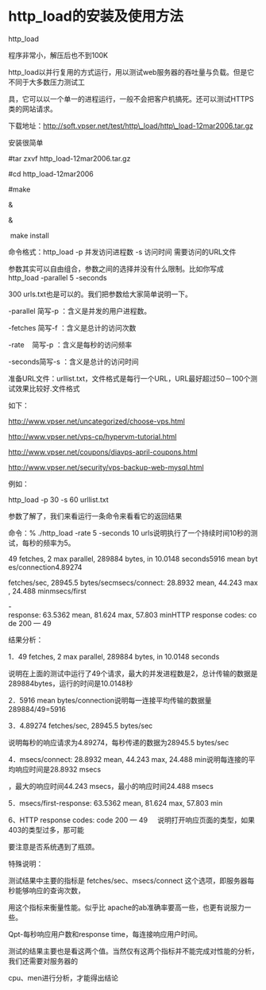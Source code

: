 # http\_load的安装及使用方法



http\_load

  


  


程序非常小，解压后也不到100K

  


  


http\_load以并行复用的方式运行，用以测试web服务器的吞吐量与负载。但是它不同于大多数压力测试工

  


  


具，它可以以一个单一的进程运行，一般不会把客户机搞死。还可以测试HTTPS类的网站请求。

  


  


下载地址：http://soft.vpser.net/test/http\_load/http\_load-12mar2006.tar.gz

  


安装很简单

  


\#tar zxvf http\_load-12mar2006.tar.gz

  


\#cd http\_load-12mar2006

  


\#make 

&

&

 make install

  


  


命令格式：http\_load -p 并发访问进程数 -s 访问时间 需要访问的URL文件

  


  


参数其实可以自由组合，参数之间的选择并没有什么限制。比如你写成http\_load -parallel 5 -seconds

  


  


300 urls.txt也是可以的。我们把参数给大家简单说明一下。

  


-parallel 简写-p ：含义是并发的用户进程数。

  


-fetches 简写-f ：含义是总计的访问次数

  


-rate    简写-p ：含义是每秒的访问频率

  


-seconds简写-s ：含义是总计的访问时间

  


  


准备URL文件：urllist.txt，文件格式是每行一个URL，URL最好超过50－100个测试效果比较好.文件格式

  


  


如下：

  


http://www.vpser.net/uncategorized/choose-vps.html

  


http://www.vpser.net/vps-cp/hypervm-tutorial.html

  


http://www.vpser.net/coupons/diavps-april-coupons.html

  


http://www.vpser.net/security/vps-backup-web-mysql.html

  


例如：

  


  


http\_load -p 30 -s 60 urllist.txt

  


参数了解了，我们来看运行一条命令来看看它的返回结果

  


命令：% ./http\_load -rate 5 -seconds 10 urls说明执行了一个持续时间10秒的测试，每秒的频率为5。

  


  


49 fetches, 2 max parallel, 289884 bytes, in 10.0148 seconds5916 mean bytes/connection4.89274

  


  


fetches/sec, 28945.5 bytes/secmsecs/connect: 28.8932 mean, 44.243 max, 24.488 minmsecs/first

  


  


-response: 63.5362 mean, 81.624 max, 57.803 minHTTP response codes: code 200 — 49

  


  


结果分析：

  


1．49 fetches, 2 max parallel, 289884 bytes, in 10.0148 seconds

  


说明在上面的测试中运行了49个请求，最大的并发进程数是2，总计传输的数据是289884bytes，运行的时间是10.0148秒

  


2．5916 mean bytes/connection说明每一连接平均传输的数据量289884/49=5916

  


3．4.89274 fetches/sec, 28945.5 bytes/sec

  


说明每秒的响应请求为4.89274，每秒传递的数据为28945.5 bytes/sec

  


4．msecs/connect: 28.8932 mean, 44.243 max, 24.488 min说明每连接的平均响应时间是28.8932 msecs

  


  


，最大的响应时间44.243 msecs，最小的响应时间24.488 msecs

  


5．msecs/first-response: 63.5362 mean, 81.624 max, 57.803 min

  


6、HTTP response codes: code 200 — 49     说明打开响应页面的类型，如果403的类型过多，那可能

  


  


要注意是否系统遇到了瓶颈。

  


特殊说明：

  


测试结果中主要的指标是 fetches/sec、msecs/connect 这个选项，即服务器每秒能够响应的查询次数，

  


  


用这个指标来衡量性能。似乎比 apache的ab准确率要高一些，也更有说服力一些。

  


Qpt-每秒响应用户数和response time，每连接响应用户时间。

  


测试的结果主要也是看这两个值。当然仅有这两个指标并不能完成对性能的分析，我们还需要对服务器的

  


  


cpu、men进行分析，才能得出结论

